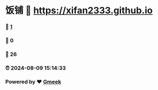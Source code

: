 # 饭铺 :link: https://xifan2333.github.io 
### :page_facing_up: [1](https://xifan2333.github.io/tag.html) 
### :speech_balloon: 0 
### :hibiscus: 26 
### :alarm_clock: 2024-08-09 15:14:33 
### Powered by :heart: [Gmeek](https://github.com/Meekdai/Gmeek)
